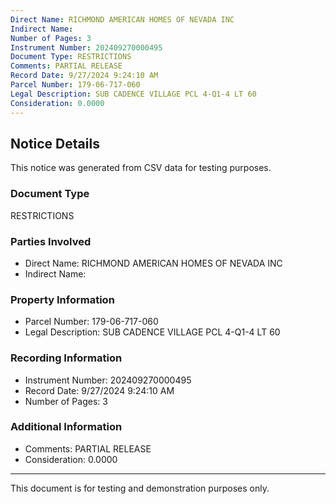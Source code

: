 ```yaml
---
Direct Name: RICHMOND AMERICAN HOMES OF NEVADA INC
Indirect Name: 
Number of Pages: 3
Instrument Number: 202409270000495
Document Type: RESTRICTIONS
Comments: PARTIAL RELEASE
Record Date: 9/27/2024 9:24:10 AM
Parcel Number: 179-06-717-060
Legal Description: SUB CADENCE VILLAGE PCL 4-Q1-4 LT 60
Consideration: 0.0000
---
```


## Notice Details

This notice was generated from CSV data for testing purposes.

### Document Type
RESTRICTIONS

### Parties Involved
- Direct Name: RICHMOND AMERICAN HOMES OF NEVADA INC
- Indirect Name: 

### Property Information
- Parcel Number: 179-06-717-060
- Legal Description: SUB CADENCE VILLAGE PCL 4-Q1-4 LT 60

### Recording Information
- Instrument Number: 202409270000495
- Record Date: 9/27/2024 9:24:10 AM
- Number of Pages: 3

### Additional Information
- Comments: PARTIAL RELEASE
- Consideration: 0.0000

---

This document is for testing and demonstration purposes only.
